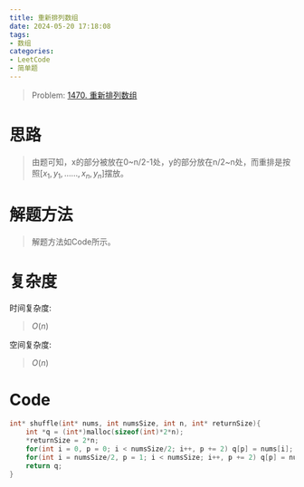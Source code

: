 ```yaml
---
title: 重新排列数组
date: 2024-05-20 17:18:08
tags:
- 数组
categories:
- LeetCode
- 简单题
---
```


> Problem: [1470. 重新排列数组](https://leetcode.cn/problems/shuffle-the-array/description/)

# 思路

> 由题可知，x的部分被放在0\~n/2-1处，y的部分放在n/2\~n处，而重排是按照$[x_1, y_1, ……, x_n, y_n]$摆放。

# 解题方法

> 解题方法如Code所示。

# 复杂度

时间复杂度:
> $O(n)$

空间复杂度:
> $O(n)$

# Code

```C []
int* shuffle(int* nums, int numsSize, int n, int* returnSize){
    int *q = (int*)malloc(sizeof(int)*2*n);
    *returnSize = 2*n;
    for(int i = 0, p = 0; i < numsSize/2; i++, p += 2) q[p] = nums[i];
    for(int i = numsSize/2, p = 1; i < numsSize; i++, p += 2) q[p] = nums[i];
    return q;
}
```
  